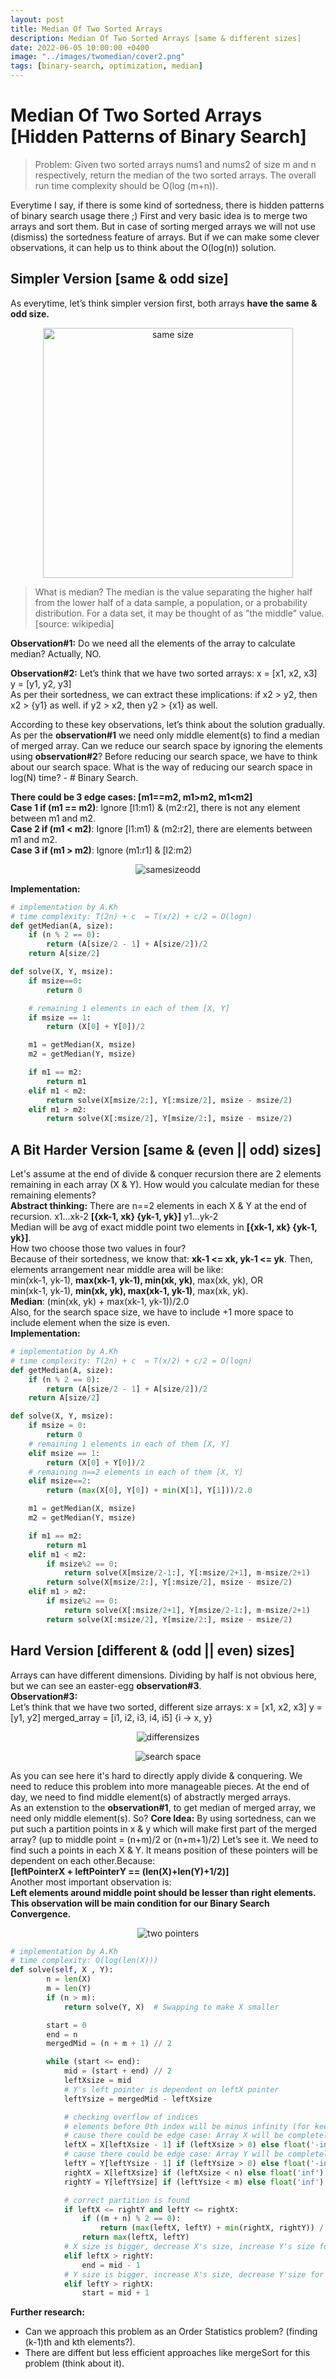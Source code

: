 ```yaml
---
layout: post
title: Median Of Two Sorted Arrays
description: Median Of Two Sorted Arrays [same & different sizes]
date: 2022-06-05 10:00:00 +0400
image: "../images/twomedian/cover2.png"
tags: [binary-search, optimization, median]
---
```


# Median Of Two Sorted Arrays [Hidden Patterns of Binary Search]

> Problem: Given two sorted arrays nums1 and nums2 of size m and n respectively, return the median of the two sorted arrays. The overall run time complexity should be O(log (m+n)).

Everytime I say, if there is some kind of sortedness, there is hidden patterns of binary search usage there ;)
First and very basic idea is to merge two arrays and sort them. But in case of sorting merged arrays we will not use (dismiss) the sortedness feature of arrays. But if we can make some clever observations, it can help us to think about the O(log(n)) solution.

## Simpler Version [same & odd size]

As everytime, let’s think simpler version first, both arrays **have the same & odd size.**

<p align="center">
<img align="center" width="400" height="400" src="../images/twomedian/twomediansfirst.png" alt="same size">
</p>

> What is median?
> The median is the value separating the higher half from the lower half of a data sample, a population, or a probability distribution. For a data set, it may be thought of as "the middle" value. [source: wikipedia]

**Observation#1:**
Do we need all the elements of the array to calculate median?
Actually, NO.

**Observation#2:**
Let’s think that we have two sorted arrays:
x = [x1, x2, x3]<br/>
y = [y1, y2, y3]<br/>
As per their sortedness, we can extract these implications:
if x2 > y2, then x2 > {y1} as well.
if y2 > x2, then y2 > {x1} as well.

According to these key observations, let’s think about the solution gradually.
As per the **observation#1** we need only middle element(s) to find a median of merged array. Can we reduce our search space by ignoring the elements using **observation#2**?
Before reducing our search space, we have to think about our search space.
What is the way of reducing our search space in log(N) time? - # Binary Search.

**There could be 3 edge cases: [m1==m2, m1>m2, m1<m2]**<br/>
**Case 1 if (m1 == m2)**: Ignore [l1:m1) & (m2:r2], there is not any element between m1 and m2.<br/>
**Case 2 if (m1 < m2)**: Ignore [l1:m1) & (m2:r2], there are elements between m1 and m2.<br/>
**Case 3 if (m1 > m2)**: Ignore (m1:r1] & [l2:m2)<br/>

<p align="center">
<img align="center" src="../images/twomedian/samesizeodd.png" alt="samesizeodd">
</p>

**Implementation:**

```python
# implementation by A.Kh
# time complexity: T(2n) + c  = T(x/2) + c/2 = O(logn)
def getMedian(A, size):
    if (n % 2 == 0):
        return (A[size/2 - 1] + A[size/2])/2
    return A[size/2]

def solve(X, Y, msize):
    if msize==0:
        return 0

    # remaining 1 elements in each of them [X, Y]
    if msize == 1:
        return (X[0] + Y[0])/2

    m1 = getMedian(X, msize)
    m2 = getMedian(Y, msize)

    if m1 == m2:
        return m1
    elif m1 < m2:
        return solve(X[msize/2:], Y[:msize/2], msize - msize/2)
    elif m1 > m2:
        return solve(X[:msize/2], Y[msize/2:], msize - msize/2)
```

<p></p>

## A Bit Harder Version [same & (even || odd) sizes]

Let's assume at the end of divide & conquer recursion there are 2 elements remaining in each array (X & Y).
How would you calculate median for these remaining elements?<br/>
**Abstract thinking:** There are n==2 elements in each X & Y at the end of recursion. x1...xk-2 **[{xk-1, xk} {yk-1, yk}]** y1...yk-2 <br/>
Median will be avg of exact middle point two elements in **[{xk-1, xk} {yk-1, yk}]**.<br/>
How two choose those two values in four?<br/>
Because of their sortedness, we know that: **xk-1 <= xk, yk-1 <= yk**.
Then, elements arrangement near middle area will be like: <br/>
min(xk-1, yk-1), **max(xk-1, yk-1), min(xk, yk)**, max(xk, yk), OR <br/>
min(xk-1, yk-1), **min(xk, yk), max(xk-1, yk-1)**, max(xk, yk). <br/>
**Median**: (min(xk, yk) + max(xk-1, yk-1))/2.0 <br/>
Also, for the search space size, we have to include +1 more space to include element when the size is even.<br/>
**Implementation:**

```python
# implementation by A.Kh
# time complexity: T(2n) + c  = T(x/2) + c/2 = O(logn)
def getMedian(A, size):
    if (n % 2 == 0):
        return (A[size/2 - 1] + A[size/2])/2
    return A[size/2]

def solve(X, Y, msize):
    if msize = 0:
        return 0
    # remaining 1 elements in each of them [X, Y]
    elif msize == 1:
        return (X[0] + Y[0])/2
    # remaining n==2 elements in each of them [X, Y]
    elif msize==2:
        return (max(X[0], Y[0]) + min(X[1], Y[1]))/2.0

    m1 = getMedian(X, msize)
    m2 = getMedian(Y, msize)

    if m1 == m2:
        return m1
    elif m1 < m2:
        if msize%2 == 0:
            return solve(X[msize/2-1:], Y[:msize/2+1], m-msize/2+1)
        return solve(X[msize/2:], Y[:msize/2], msize - msize/2)
    elif m1 > m2:
        if msize%2 == 0:
            return solve(X[:msize/2+1], Y[msize/2-1:], m-msize/2+1)
        return solve(X[:msize/2], Y[msize/2:], msize - msize/2)
```

<p></p>

## Hard Version [different & (odd || even) sizes]

Arrays can have different dimensions.
Dividing by half is not obvious here, but we can see an easter-egg **observation#3**.<br/>
**Observation#3:**<br/>
Let’s think that we have two sorted, different size arrays:
x = [x1, x2, x3]
y = [y1, y2]
merged_array = [i1, i2, i3, i4, i5] {i -> x, y}

<p align="center">
<img align="center" src="../images/twomedian/differentsizes.png" alt="differensizes">
</p>

<p align="center">
<img align="center" src="../images/twomedian/cover2.png" alt="search space">
</p>

As you can see here it's hard to directly apply divide & conquering. We need to reduce this problem into more manageable pieces. At the end of day, we need to find middle element(s) of abstractly merged arrays.<br/>
As an extenstion to the **observation#1**, to get median of merged array, we need only middle element(s). So?
**Core Idea:** By using sortedness, can we put such a partition points in x & y which will make first part of the merged array? (up to middle point = (n+m)/2 or (n+m+1)/2)
Let’s see it.
We need to find such a points in each X & Y. It means position of these pointers will be dependent on each other.Because:<br/>
**[leftPointerX + leftPointerY == (len(X)+len(Y)+1/2)]** <br/>
Another most important observation is: <br/>
**Left elements around middle point should be lesser than right elements. This observation will be main condition for our Binary Search Convergence.**

<p align="center">
<img align="center" src="../images/twomedian/twopointers.png" alt="two pointers">
</p>

```python
# implementation by A.Kh
# time complexity: O(log(len(X)))
def solve(self, X , Y):
        n = len(X)
        m = len(Y)
        if (n > m):
            return solve(Y, X)  # Swapping to make X smaller

        start = 0
        end = n
        mergedMid = (n + m + 1) // 2

        while (start <= end):
            mid = (start + end) // 2
            leftXsize = mid
            # Y's left pointer is dependent on leftX pointer
            leftYsize = mergedMid - leftXsize

            # checking overflow of indices
            # elements before 0th index will be minus infinity (for keeping this conditon TRUE: leftX <= rightY)
            # cause there could be edge case: Array X will be completely after Y
            leftX = X[leftXsize - 1] if (leftXsize > 0) else float('-inf')
            # cause there could be edge case: Array Y will be completely after X
            leftY = Y[leftYsize - 1] if (leftYsize > 0) else float('-inf')
            rightX = X[leftXsize] if (leftXsize < n) else float('inf')
            rightY = Y[leftYsize] if (leftYsize < m) else float('inf')

            # correct partition is found
            if leftX <= rightY and leftY <= rightX:
                if ((m + n) % 2 == 0):
                    return (max(leftX, leftY) + min(rightX, rightY)) / 2.0
                return max(leftX, leftY)
            # X size is bigger, decrease X's size, increase Y's size for keeping leftX <= rightY
            elif leftX > rightY:
                end = mid - 1
            # Y size is bigger, increase X's size, decrease Y'size for keeping leftY <= rightX
            elif leftY > rightX:
                start = mid + 1
```

**Further research:**

- Can we approach this problem as an Order Statistics problem? (finding (k-1)th and kth elements?).
- There are diffent but less efficient approaches like mergeSort for this problem (think about it).
